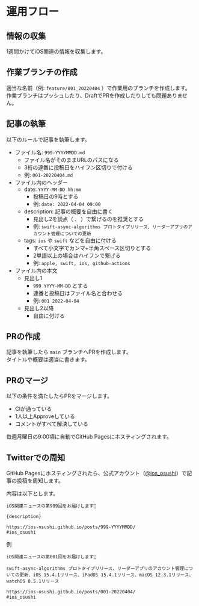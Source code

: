 # 運用フロー

## 情報の収集

1週間かけてiOS関連の情報を収集します。

## 作業ブランチの作成

適当な名前（例: `feature/001_20220404` ）で作業用のブランチを作成します。  
作業ブランチはプッシュしたり、DraftでPRを作成したりしても問題ありません。

## 記事の執筆

以下のルールで記事を執筆します。

- ファイル名: `999-YYYYMMDD.md`
  - ファイル名がそのままURLのパスになる
  - 3桁の連番に投稿日をハイフン区切りで付ける
  - 例: `001-20220404.md`
- ファイル内のヘッダー
  - date: `YYYY-MM-DD hh:mm`
    - 投稿日の9時とする
    - 例: `date: 2022-04-04 09:00`
  - description: 記事の概要を自由に書く
    - 見出し2を読点（ `、` ）で繋げるのを推奨とする
    - 例: `swift-async-algorithms プロトタイプリリース、リーダーアプリのアカウント管理についての更新`
  - tags: `ios` や `swift` などを自由に付ける
    - すべて小文字でカンマ+半角スペース区切りとする
    - 2単語以上の場合はハイフンで繋げる
    - 例: `apple, swift, ios, github-actions`
- ファイル内の本文
  - 見出し1
    - `999 YYYY-MM-DD` とする
    - 連番と投稿日はファイル名と合わせる
    - 例: `001 2022-04-04`
  - 見出し2以降
    - 自由に付ける

## PRの作成

記事を執筆したら `main` ブランチへPRを作成します。  
タイトルや概要は適当に書きます。

## PRのマージ

以下の条件を満たしたらPRをマージします。

- CIが通っている
- 1人以上Approveしている
- コメントがすべて解決している

毎週月曜日の9:00頃に自動でGitHub Pagesにホスティングされます。

## Twitterでの周知

GitHub Pagesにホスティングされたら、公式アカウント（[@ios_osushi](https://twitter.com/ios_osushi)）で記事の投稿を周知します。

内容は以下とします。

```
iOS関連ニュースの第999回をお届けします🍣

{description}

https://ios-osushi.github.io/posts/999-YYYYMMDD/
#ios_osushi
```

例

```
iOS関連ニュースの第001回をお届けします🍣

swift-async-algorithms プロトタイプリリース、リーダーアプリのアカウント管理についての更新、iOS 15.4.1リリース、iPadOS 15.4.1リリース、macOS 12.3.1リリース、watchOS 8.5.1リリース

https://ios-osushi.github.io/posts/001-20220404/
#ios_osushi
```
